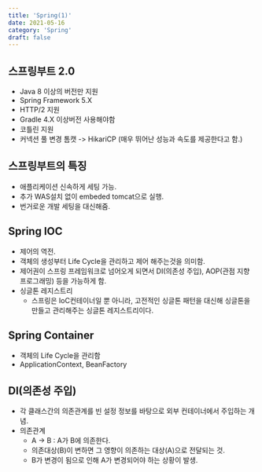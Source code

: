 ```yaml
---
title: 'Spring(1)'
date: 2021-05-16
category: 'Spring'
draft: false
---
```


## 스프링부트 2.0

- Java 8 이상의 버전만 지원
- Spring Framework 5.X
- HTTP/2 지원
- Gradle 4.X 이상버전 사용해야함
- 코틀린 지원
- 커넥션 풀 변경 톰캣 -> HikariCP (매우 뛰어난 성능과 속도를 제공한다고 함.)

## 스프링부트의 특징
- 애플리케이션 신속하게 세팅 가능.
- 추가 WAS설치 없이 embeded tomcat으로 실행.
- 번거로운 개발 세팅을 대신해줌.

## Spring IOC
- 제어의 역전.
- 객체의 생성부터 Life Cycle을 관리하고 제어 해주는것을 의미함.
- 제어권이 스프링 프레임워크로 넘어오게 되면서 DI(의존성 주입), AOP(관점 지향 프로그래밍) 등을 가능하게 함.
- 싱글톤 레지스트리
  - 스프링은 IoC컨테이너일 뿐 아니라, 고전적인 싱글톤 패턴을 대신해 싱글톤을 만들고 관리해주는 싱글톤 레지스트리이다.

## Spring Container
- 객체의 Life Cycle을 관리함
- ApplicationContext, BeanFactory

## DI(의존성 주입)
- 각 클래스간의 의존관계를 빈 설정 정보를 바탕으로 외부 컨테이너에서 주입하는 개념.
- 의존관계
    - A -> B : A가 B에 의존한다.
    - 의존대상(B)이 변하면 그 영향이 의존하는 대상(A)으로 전달되는 것.
    - B가 변경이 됨으로 인해 A가 변경되어야 하는 상황이 발생.
  

